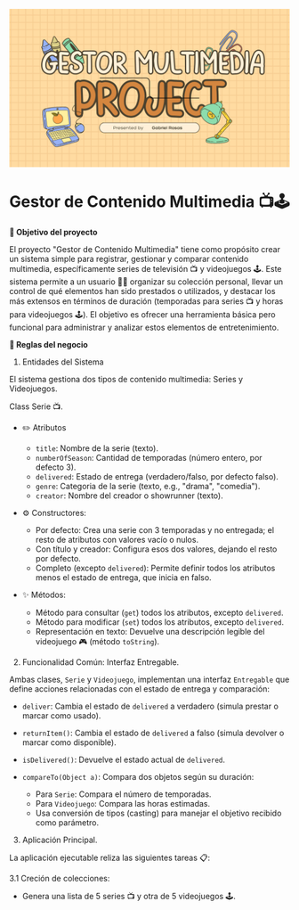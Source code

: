 ![](https://raw.githubusercontent.com/gabrielfernando01/spark/master/pseudocodigo_examples/image/cover_multimediaProject.png)

# Gestor de Contenido Multimedia 📺🕹️

**🎯 Objetivo del proyecto**

El proyecto "Gestor de Contenido Multimedia" tiene como propósito crear un sistema simple para registrar, gestionar y comparar contenido multimedia, específicamente series de televisión 📺 y videojuegos 🕹️. Este sistema permite a un usuario 🙋🏼 organizar su colección personal, llevar un control de qué elementos han sido prestados o utilizados, y destacar los más extensos en términos de duración (temporadas para series 📺 y horas para videojuegos 🕹️). El objetivo es ofrecer una herramienta básica pero funcional para administrar y analizar estos elementos de entretenimiento.

**📐 Reglas del negocio**

1. Entidades del Sistema

El sistema gestiona dos tipos de contenido multimedia: Series y Videojuegos.

Class Serie 📺.

- ✏️ Atributos 

	+ <code>title</code>: Nombre de la serie (texto).
	+ <code>numberOfSeason</code>: Cantidad de temporadas (número entero, por defecto 3).
	+ <code>delivered</code>: Estado de entrega (verdadero/falso, por defecto falso).
	+ <code>genre</code>: Categoria de la serie (texto, e.g., "drama", "comedia").
	+ <code>creator</code>: Nombre del creador o showrunner (texto).
	
- ⚙️ Constructores:

	+ Por defecto: Crea una serie con 3 temporadas y no entregada; el resto de atributos con valores vacío o nulos.
	+ Con título y creador: Configura esos dos valores, dejando  el resto por defecto.
	+ Completo (excepto <code>delivered</code>): Permite definir todos los atributos menos el estado de entrega, que inicia en falso.

- ✨ Métodos:

	+ Método para consultar (<code>get</code>) todos los atributos, excepto <code>delivered</code>.
	+ Método para modificar (<code>set</code>) todos los atributos, excepto <code>delivered</code>.
	+ Representación en texto: Devuelve una descripción legible del videojuego 🎮 (método <code>toString</code>).
	
2. Funcionalidad Común: Interfaz Entregable.

Ambas clases, <code>Serie</code> y <code>Videojuego</code>, implementan una interfaz <code>Entregable</code> que define acciones relacionadas con el estado de entrega y comparación:

+ <code>deliver</code>: Cambia el estado de <code>delivered</code> a verdadero (simula prestar o marcar como usado).
+ <code>returnItem()</code>: Cambia el estado de <code>delivered</code> a falso (simula devolver o marcar como disponible).
+ <code>isDelivered()</code>: Devuelve el estado actual de <code>delivered</code>.
+ <code>compareTo(Object a)</code>: Compara dos objetos según su duración:

	+ Para <code>Serie</code>: Compara el número de temporadas.
	+ Para <code>Videojuego</code>: Compara las horas estimadas.
	+ Usa conversión de tipos (casting) para manejar el objetivo recibido como parámetro.
	
3. Aplicación Principal.

La aplicación ejecutable reliza las siguientes tareas 📋:

3.1 Creción de colecciones:

+ Genera una lista de 5 series 📺 y otra de 5 videojuegos 🕹️.
